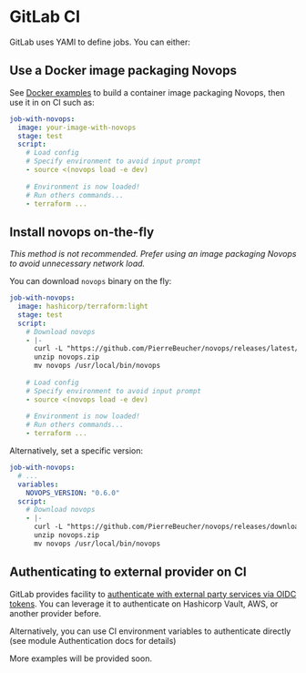 # GitLab CI

GitLab uses YAMl to define jobs. You can either:

## Use a Docker image packaging Novops

See [Docker examples](../docker.md) to build a container image packaging Novops, then use it in on CI such as:

```yaml
job-with-novops:
  image: your-image-with-novops
  stage: test
  script:
    # Load config
    # Specify environment to avoid input prompt
    - source <(novops load -e dev)
    
    # Environment is now loaded!
    # Run others commands...
    - terraform ... 
```

## Install novops on-the-fly

_This method is not recommended. Prefer using an image packaging Novops to avoid unnecessary network load._

You can download `novops` binary on the fly:

```yaml
job-with-novops:
  image: hashicorp/terraform:light
  stage: test
  script:
    # Download novops
    - |-
      curl -L "https://github.com/PierreBeucher/novops/releases/latest/download/novops-X64-Linux.zip" -o novops.zip
      unzip novops.zip
      mv novops /usr/local/bin/novops
    
    # Load config
    # Specify environment to avoid input prompt
    - source <(novops load -e dev)
    
    # Environment is now loaded!
    # Run others commands...
    - terraform ... 
```

Alternatively, set a specific version:

```yaml
job-with-novops:
  # ...
  variables:
    NOVOPS_VERSION: "0.6.0"
  script:
    # Download novops
    - |-
      curl -L "https://github.com/PierreBeucher/novops/releases/download/v${NOVOPS_VERSION}/novops-X64-Linux.zip" -o novops.zip
      unzip novops.zip
      mv novops /usr/local/bin/novops
```

## Authenticating to external provider on CI

GitLab provides facility to [authenticate with external party services via OIDC tokens](https://docs.gitlab.com/ee/ci/secrets/id_token_authentication.html). You can leverage it to authenticate on Hashicorp Vault, AWS, or another provider before.

Alternatively, you can use CI environment variables to authenticate directly (see module Authentication docs for details)

More examples will be provided soon. 